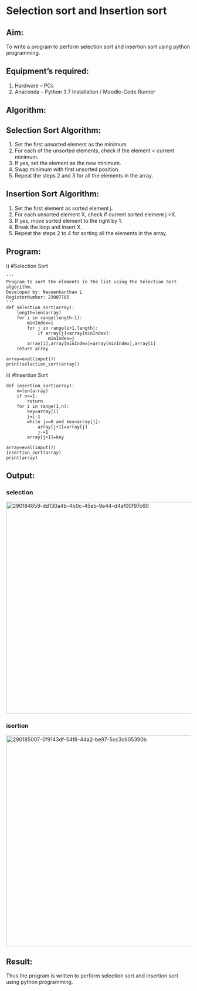 # Selection sort and Insertion sort
## Aim:
To write a program to perform selection sort and insertion sort using python programming.
## Equipment’s required:
1.	Hardware – PCs
2.	Anaconda – Python 3.7 Installation / Moodle-Code Runner
## Algorithm:
## Selection Sort Algorithm:
1.	Set the first unsorted element as the minimum
2.	For each of the unsorted elements, check if the element < current minimum.
3.	If yes, set the element as the new minimum.
4.	Swap minimum with first unsorted position.
5.	Repeat the steps 2 and 3 for all the elements in the array.
## Insertion Sort Algorithm:
1.	Set the first element as sorted element j.
2.	For each unsorted element X, check if current sorted element j >X.
3.	If yes, move sorted element to the right by 1.
4.	Break the loop and insert X.
5.	Repeat the steps 2 to 4 for sorting all the elements in the array.
## Program:
i)	#Selection Sort
```
''' 
Program to sort the elements in the list using the Selection Sort algorithm.
Developed by: Naveenkanthan L
RegisterNumber: 23007705
'''
def selection_sort(array):
    length=len(array)
    for i in range(length-1):
        minIndex=i
        for j in range(i+1,length):
            if array[j]<array[minIndex]:
                minIndex=j
        array[i],array[minIndex]=array[minIndex],array[i]
    return array
    
array=eval(input())
print(selection_sort(array))
```
ii)	#Insertion Sort
```
def insertion_sort(array):
    n=len(array)
    if n<=1:
        return
    for i in range(1,n):
        key=array[i]
        j=i-1
        while j>=0 and key<array[j]:
            array[j+1]=array[j]
            j-=1
        array[j+1]=key
        
array=eval(input())
insertion_sort(array)
print(array)
```

## Output:
### selection
<img width="576" alt="290184859-dd130a4b-4b0c-45eb-9e44-d4af00f97c60" src="https://github.com/Naveen1825/Sorting-Algorithm/assets/138969868/26fb3347-3b86-42e8-b77f-5bb4aa33a6b8"><br>
### isertion
<img width="574" alt="290185007-5f9143df-54f8-44a2-be97-5cc3c605390b" src="https://github.com/Naveen1825/Sorting-Algorithm/assets/138969868/1c91eb3f-521a-4e30-8e36-269223315d49"><br>
## Result:
Thus the program is written to perform selection sort and insertion sort using python programming.
